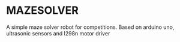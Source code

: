# MAZESOLVER
A simple maze solver robot for competitions.
Based on arduino uno, ultrasonic sensors and l298n motor driver
